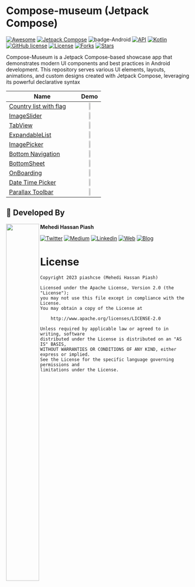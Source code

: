 # Compose-museum (Jetpack Compose)
[![Awesome](https://cdn.rawgit.com/sindresorhus/awesome/d7305f38d29fed78fa85652e3a63e154dd8e8829/media/badge.svg)](https://github.com/piashcse/compose-museum)
[![Jetpack Compose](https://img.shields.io/badge/Jetpack%20Compose-1.8.3-%230075FF.svg)](https://developer.android.com/jetpack/compose)
![badge-Android](https://img.shields.io/badge/Platform-Android-brightgreen)
[![API](https://img.shields.io/badge/API-21%2B-brightgreen.svg?style=flat)](https://android-arsenal.com/api?level=21)
[![Kotlin](https://img.shields.io/badge/Kotlin-2.2.0-blue.svg?style=flat&logo=kotlin)](https://kotlinlang.org)
[![GitHub license](https://img.shields.io/badge/license-Apache%20License%202.0-blue.svg?style=flat)](https://www.apache.org/licenses/LICENSE-2.0)
<a href="https://github.com/piashcse"><img alt="License" src="https://img.shields.io/static/v1?label=GitHub&message=piashcse&color=C51162"/></a>
[![Forks](https://img.shields.io/github/forks/piashcse/compose-museum?style=social)](https://github.com/piashcse/compose-museum/network/members)
[![Stars](https://img.shields.io/github/stars/piashcse/compose-museum?style=social)](https://github.com/your-username/Compose-Museum/stargazers)


Compose-Museum is a Jetpack Compose-based showcase app that demonstrates modern UI components and best practices in Android development. This repository serves various UI elements, layouts, animations, and custom designs created with Jetpack Compose, leveraging its powerful declarative syntax

| Name                                                                                     | Demo                                                                                             |
| ---------------------------------------------------------------------------------------- | ------------------------------------------------------------------------------------------------ |
| [Country list with flag](https://github.com/piashcse/Compose-museum/blob/master/app/src/main/java/com/piashcse/compose_museum/screens/CountryList.kt) &nbsp;&nbsp;&nbsp;&nbsp;&nbsp; | <div align="center"><img src="https://github.com/piashcse/compose-museum/blob/master/screenshots/gif/countrysearch.gif" width="30%" height="50%"></div> |
| [ImageSlider](https://github.com/piashcse/compose-museum/blob/master/app/src/main/java/com/piashcse/compose_museum/screens/ImageSlider.kt) &nbsp;&nbsp;&nbsp;&nbsp;&nbsp; | <div align="center"><img src="https://github.com/piashcse/compose-museum/blob/master/screenshots/gif/slider.gif" width="30%" height="50%"></div> |
| [TabView](https://github.com/piashcse/compose-museum/blob/master/app/src/main/java/com/piashcse/compose_museum/screens/TabScreen.kt) &nbsp;&nbsp;&nbsp;&nbsp;&nbsp; | <div align="center"><img src="https://github.com/piashcse/compose-museum/blob/master/screenshots/gif/tabview.gif" width="30%" height="50%"></div> |
| [ExpandableList](https://github.com/piashcse/compose-museum/blob/master/app/src/main/java/com/piashcse/compose_museum/screens/ExpandaleList.kt) &nbsp;&nbsp;&nbsp;&nbsp;&nbsp; | <div align="center"><img src="https://github.com/piashcse/compose-museum/blob/master/screenshots/gif/expandable.gif" width="30%" height="50%"></div> |
| [ImagePicker](https://github.com/piashcse/compose-museum/blob/master/app/src/main/java/com/piashcse/compose_museum/screens/ImagePicker.kt) &nbsp;&nbsp;&nbsp;&nbsp;&nbsp; | <div align="center"><img src="https://github.com/piashcse/compose-museum/blob/master/screenshots/gif/imagepicker.gif" width="30%" height="50%"></div> |
| [Bottom Navigation](https://github.com/piashcse/compose-museum/blob/master/app/src/main/java/com/piashcse/compose_museum/screens/BottomNavigation.kt) &nbsp;&nbsp;&nbsp;&nbsp;&nbsp; | <div align="center"><img src="https://github.com/piashcse/compose-museum/blob/master/screenshots/gif/bottom_navigation.gif" width="30%" height="50%"></div> |
| [BottomSheet](https://github.com/piashcse/compose-museum/blob/master/app/src/main/java/com/piashcse/compose_museum/screens/BottomSheetScreen.kt) &nbsp;&nbsp;&nbsp;&nbsp;&nbsp; | <div align="center"><img src="https://github.com/piashcse/compose-museum/blob/master/screenshots/gif/bottomsheet.gif" width="30%" height="50%"></div> |
| [OnBoarding](https://github.com/piashcse/compose-museum/blob/master/app/src/main/java/com/piashcse/compose_museum/screens/OnBoarding.kt) &nbsp;&nbsp;&nbsp;&nbsp;&nbsp; | <div align="center"><img src="https://github.com/piashcse/compose-museum/blob/master/screenshots/gif/onboarding.gif" width="30%" height="50%"></div> |
| [Date Time Picker](https://github.com/piashcse/compose-museum/blob/master/app/src/main/java/com/piashcse/compose_museum/screens/DateAndTimePicker.kt) &nbsp;&nbsp;&nbsp;&nbsp;&nbsp; | <div align="center"><img src="https://github.com/piashcse/compose-museum/blob/master/screenshots/gif/datetime.gif" width="30%" height="50%"></div> |
| [Parallax Toolbar](https://github.com/piashcse/compose-museum/blob/master/app/src/main/java/com/piashcse/compose_museum/screens/ParallaxToolbar.kt) &nbsp;&nbsp;&nbsp;&nbsp;&nbsp; | <div align="center"><img src="https://github.com/piashcse/compose-museum/blob/master/screenshots/gif/parallax.gif" width="30%" height="50%"></div> |

## 👨 Developed By

<a href="https://twitter.com/piashcse" target="_blank">
  <img src="https://avatars.githubusercontent.com/piashcse" height="50%" width="90" align="left">
</a>

**Mehedi Hassan Piash**

[![Twitter](https://img.shields.io/badge/-Twitter-1DA1F2?logo=x&logoColor=white&style=for-the-badge)](https://twitter.com/piashcse)
[![Medium](https://img.shields.io/badge/-Medium-00AB6C?logo=medium&logoColor=white&style=for-the-badge)](https://medium.com/@piashcse)
[![Linkedin](https://img.shields.io/badge/-LinkedIn-0077B5?logo=linkedin&logoColor=white&style=for-the-badge)](https://www.linkedin.com/in/piashcse/)
[![Web](https://img.shields.io/badge/-Web-0073E6?logo=appveyor&logoColor=white&style=for-the-badge)](https://piashcse.github.io/)
[![Blog](https://img.shields.io/badge/-Blog-0077B5?logo=readme&logoColor=white&style=for-the-badge)](https://piashcse.blogspot.com)

# License
```
Copyright 2023 piashcse (Mehedi Hassan Piash)

Licensed under the Apache License, Version 2.0 (the "License");
you may not use this file except in compliance with the License.
You may obtain a copy of the License at

    http://www.apache.org/licenses/LICENSE-2.0

Unless required by applicable law or agreed to in writing, software
distributed under the License is distributed on an "AS IS" BASIS,
WITHOUT WARRANTIES OR CONDITIONS OF ANY KIND, either express or implied.
See the License for the specific language governing permissions and
limitations under the License.
```


